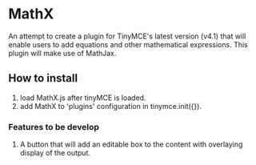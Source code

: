 # MathX
An attempt to create a plugin for TinyMCE's latest version (v4.1) that will enable users to add equations and other mathematical expressions.
This plugin will make use of MathJax.

## How to install
1. load MathX.js after tinyMCE is loaded.
2. add MathX to 'plugins' configuration in tinymce.init({}).

### Features to be develop
1. A button that will add an editable box to the content with overlaying display of the output.
